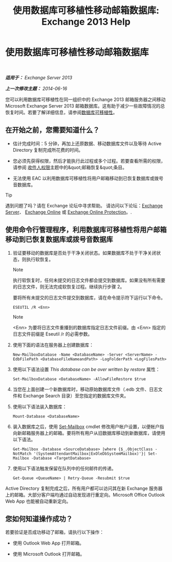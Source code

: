 ﻿---
title: '使用数据库可移植性移动邮箱数据库: Exchange 2013 Help'
TOCTitle: 使用数据库可移植性移动邮箱数据库
ms:assetid: a765ead1-43bc-4786-ae93-1835cacfc8fc
ms:mtpsurl: https://technet.microsoft.com/zh-cn/library/Dd876926(v=EXCHG.150)
ms:contentKeyID: 51408256
ms.date: 05/21/2018
mtps_version: v=EXCHG.150
ms.translationtype: MT
---

# 使用数据库可移植性移动邮箱数据库

 

_**适用于：** Exchange Server 2013_

_**上一次修改主题：** 2014-06-16_

您可以利用数据库可移植性在同一组织中的 Exchange 2013 邮箱服务器之间移动 Microsoft Exchange Server 2013 邮箱数据库。这有助于减少一些故障情况的总恢复时间。若要了解详细信息，请参阅[数据库可移植性](database-portability-exchange-2013-help.md)。

## 在开始之前，您需要知道什么？

  - 估计完成时间：5 分钟，再加上还原数据、移动数据库文件以及等待 Active Directory 复制完成所花费的时间。

  - 您必须先获得权限，然后才能执行此过程或多个过程。若要查看所需的权限，请参阅 [收件人权限](recipients-permissions-exchange-2013-help.md)主题中的\&quot;邮箱恢复\&quot;条目。

  - 无法使用 EAC 以利用数据库可移植性将用户邮箱移动到已恢复数据库或拨号音数据库。

> [!tip]
> 遇到问题了吗？请在 Exchange 论坛中寻求帮助。 请访问以下论坛：<a href="https://go.microsoft.com/fwlink/p/?linkid=60612">Exchange Server</a>、 <a href="https://go.microsoft.com/fwlink/p/?linkid=267542">Exchange Online</a> 或 <a href="https://go.microsoft.com/fwlink/p/?linkid=285351">Exchange Online Protection</a>。.


## 使用命令行管理程序，利用数据库可移植性将用户邮箱移动到已恢复数据库或拨号音数据库

1.  验证要移动的数据库是否处于干净关闭状态。如果数据库不处于干净关闭状态，则执行软恢复。
    
    > [!NOTE]
    > 执行软恢复时，任何未提交的日志文件都会提交到数据库。如果没有所有需要的日志文件，则无法完成软恢复过程。继续执行步骤 2。
    
    要将所有未提交的日志文件提交到数据库，请在命令提示符下运行以下命令。
    
        ESEUTIL /R <Enn>
    
    > [!NOTE]
    > &lt;E<em>nn</em>&gt; 为要将日志文件重播到的数据库指定日志文件前缀。由 &lt;E<em>nn</em>&gt; 指定的日志文件前缀是 Eseutil /r 的必需参数。


2.  使用下面的语法在服务器上创建数据库：
    
        New-MailboxDatabase -Name <DatabaseName> -Server <ServerName> -EdbFilePath <DatabaseFileNameandPath> -LogFolderPath <LogFilesPath>

3.  使用以下语法设置 *This database can be over written by restore* 属性：
    
        Set-MailboxDatabase <DatabaseName> -AllowFileRestore $true

4.  当您在上面创建一个新数据库时，移动原始数据库文件（.edb 文件、日志文件和 Exchange Search 目录）至您指定的数据库文件夹。

5.  使用以下语法装入数据库：
    
        Mount-Database <DatabaseName>

6.  装入数据库之后，使用 [Set-Mailbox](https://technet.microsoft.com/zh-cn/library/bb123981\(v=exchg.150\)) cmdlet 修改用户帐户设置，以便帐户指向新邮箱服务器上的邮箱。要将所有用户从旧数据库移动到新数据库，请使用以下语法。
    
        Get-Mailbox -Database <SourceDatabase> |where {$_.ObjectClass -NotMatch '(SystemAttendantMailbox|ExOleDbSystemMailbox)'}| Set-Mailbox -Database <TargetDatabase>

7.  使用以下语法触发保留在队列中的任何邮件的传递。
    
        Get-Queue <QueueName> | Retry-Queue -Resubmit $true

Active Directory 复制完成之后，所有用户都可以访问其在新 Exchange 服务器上的邮箱。大部分客户端均通过自动发现进行重定向。Microsoft Office Outlook Web App 也能被自动重新定向。

## 您如何知道操作成功？

若要验证是否成功移动了邮箱，请执行以下操作：

  - 使用 Outlook Web App 打开邮箱。

  - 使用 Microsoft Outlook 打开邮箱。

